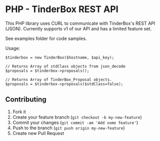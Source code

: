 # PHP - TinderBox REST API

This PHP library uses CURL to communicate with TinderBox's REST API (JSON).
Currently supports v1 of our API and has a limited feature set.

See examples folder for code samples.

Usage:

    $tinderbox = new TinderBox($hostname, $api_key);

	// Returns Array of stdClass objects from json_decode
	$proposals = $tinderbox->proposals();

	// Returns Array of TinderBox_Proposal objects.
	$proposals = $tinderbox->proposals($stdClass=false);


## Contributing

1. Fork it
2. Create your feature branch (`git checkout -b my-new-feature`)
3. Commit your changes (`git commit -am 'Add some feature'`)
4. Push to the branch (`git push origin my-new-feature`)
5. Create new Pull Request
